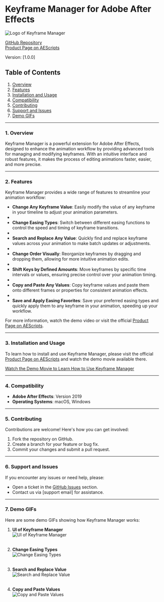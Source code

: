 # Keyframe Manager for Adobe After Effects

![Logo of Keyframe Manager](https://aescripts.com/media/catalog/product/cache/1/image/800x600/040ec09b1e35df139433887a97daa66f/7/6/768_1.jpg)

[GitHub Repository](https://github.com/Nima8FT/ExtensionAE-Keyframe-Manager)  
[Product Page on AEScripts](https://aescripts.com/keyframe-manager/?srsltid=AfmBOor7Ocr9R4_z1UzjVotWdlaBfhls6TATy_ElK6y7IlvAIbTCtEHX)


Version: [1.0.0]
## Table of Contents

1. [Overview](#overview)
2. [Features](#features)
3. [Installation and Usage](#installation-and-usage)
4. [Compatibility](#compatibility)
5. [Contributing](#contributing)
6. [Support and Issues](#support-and-issues)
7. [Demo GIFs](#demo-gifs)

---

### 1. Overview

Keyframe Manager is a powerful extension for Adobe After Effects, designed to enhance the animation workflow by providing advanced tools for managing and modifying keyframes. With an intuitive interface and robust features, it makes the process of editing animations faster, easier, and more precise.

---

### 2. Features

Keyframe Manager provides a wide range of features to streamline your animation workflow:

- **Change Any Keyframe Value**: Easily modify the value of any keyframe in your timeline to adjust your animation parameters.
- 
- **Change Easing Types**: Switch between different easing functions to control the speed and timing of keyframe transitions.
- 
- **Search and Replace Any Value**: Quickly find and replace keyframe values across your animation to make batch updates or adjustments.
- 
- **Change Order Visually**: Reorganize keyframes by dragging and dropping them, allowing for more intuitive animation edits.
- 
- **Shift Keys by Defined Amounts**: Move keyframes by specific time intervals or values, ensuring precise control over your animation timing.
- 
- **Copy and Paste Any Values**: Copy keyframe values and paste them onto different frames or properties for consistent animation effects.
- 
- **Save and Apply Easing Favorites**: Save your preferred easing types and quickly apply them to any keyframe in your animation, speeding up your workflow.

For more information, watch the demo video or visit the official [Product Page on AEScripts](https://aescripts.com/keyframe-manager/).


---

### 3. Installation and Usage

To learn how to install and use Keyframe Manager, please visit the official [Product Page on AEScripts](https://aescripts.com/keyframe-manager/?srsltid=AfmBOor7Ocr9R4_z1UzjVotWdlaBfhls6TATy_ElK6y7IlvAIbTCtEHX) and watch the demo movie available there.

[Watch the Demo Movie to Learn How to Use Keyframe Manager]([https://aescripts.com/keyframe-manager/](https://youtu.be/KL8Tz1xGh70))

---

### 4. Compatibility

- **Adobe After Effects**: Version 2019
- **Operating Systems**: macOS, Windows

---

### 5. Contributing

Contributions are welcome! Here's how you can get involved:

1. Fork the repository on GitHub.
2. Create a branch for your feature or bug fix.
3. Commit your changes and submit a pull request.

---

### 6. Support and Issues

If you encounter any issues or need help, please:

- Open a ticket in the [GitHub Issues](https://github.com/Nima8FT/ExtensionAE-Keyframe-Manager/issues) section.
- Contact us via [support email] for assistance.

---

### 7. Demo GIFs

Here are some demo GIFs showing how Keyframe Manager works:

1. **UI of Keyframe Manager**  
   ![UI of Keyframe Manager](https://aescripts.com/media/catalog/product/cache/1/image/9df78eab33525d08d6e5fb8d27136e95/i/m/img1.png)  
   <br>

3. **Change Easing Types**  
   ![Change Easing Types](https://aescripts.com/media/catalog/product/1/_/1_1_1.gif)  
   <br>

4. **Search and Replace Value**  
   ![Search and Replace Value](https://aescripts.com/media/catalog/product/4/_/4_2.gif)  
   <br>

5. **Copy and Paste Values**  
   ![Copy and Paste Values](https://aescripts.com/media/catalog/product/6/_/6_1_1.gif)  
   <br>




